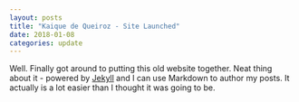 ```yaml
---
layout: posts
title: "Kaique de Queiroz - Site Launched"
date: 2018-01-08
categories: update
---
```


Well. Finally got around to putting this old website together. Neat thing about it - powered by [Jekyll](http://jekyllrb.com) and I can use Markdown to author my posts. It actually is a lot easier than I thought it was going to be.